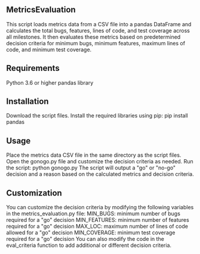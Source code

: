 ## MetricsEvaluation
This script loads metrics data from a CSV file into a pandas DataFrame and calculates the total bugs, features, lines of code, and test coverage across all milestones. It then evaluates these metrics based on predetermined decision criteria for minimum bugs, minimum features, maximum lines of code, and minimum test coverage.
## Requirements
Python 3.6 or higher
pandas library
## Installation
Download the script files.
Install the required libraries using pip: pip install pandas
## Usage
Place the metrics data CSV file in the same directory as the script files.
Open the gonogo.py file and customize the decision criteria as needed.
Run the script: python gonogo.py
The script will output a "go" or "no-go" decision and a reason based on the calculated metrics and decision criteria.
## Customization
You can customize the decision criteria by modifying the following variables in the metrics_evaluation.py file:
MIN_BUGS: minimum number of bugs required for a "go" decision
MIN_FEATURES: minimum number of features required for a "go" decision
MAX_LOC: maximum number of lines of code allowed for a "go" decision
MIN_COVERAGE: minimum test coverage required for a "go" decision
You can also modify the code in the eval_criteria function to add additional or different decision criteria.

